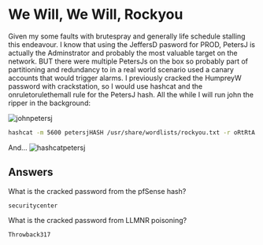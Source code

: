 # We Will, We Will, Rockyou

Given my some faults with brutespray and generally life schedule stalling this endeavour. I know that using the JeffersD pasword for PROD, PetersJ is actually the Adminstrator and probably the most valuable target on the network. BUT there were multiple PetersJs on the box so probably part of partitioning and redundancy to in a real world scenario used a canary accounts that would trigger alarms. I previously cracked the HumpreyW password with crackstation, so I would use hashcat and the onruletorulethemall rule for the PetersJ hash. All the while I will run john the ripper in the background:

![johnpetersj](wwwwRY-john.png)

```bash
hashcat -m 5600 petersjHASH /usr/share/wordlists/rockyou.txt -r oRtRtA.rule --debug-mode=1 --debug-file=matched.rule
```

And...
![hashcatpetersj](Screenshots/wwwwRY-hashcat.png)

## Answers

What is the cracked password from the pfSense hash?
```{toggle}
securitycenter
```
What is the cracked password from LLMNR poisoning?
```{toggle}
Throwback317
```